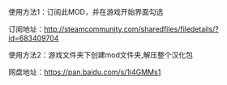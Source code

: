 使用方法1：订阅此MOD，并在游戏开始界面勾选

订阅地址：http://steamcommunity.com/sharedfiles/filedetails/?id=683409704

使用方法2：游戏文件夹下创建mod文件夹,解压整个汉化包

网盘地址：https://pan.baidu.com/s/1i4GMMs1